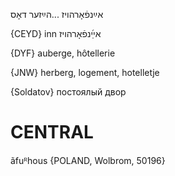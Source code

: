 אײַנפֿאָרהויז
...הײַזער
דאָס

{CEYD}
inn אײַ֜נפֿאָרהויז

{DYF}
auberge, hôtellerie

{JNW}
herberg, logement, hotelletje

{Soldatov}
постоялый двор

CENTRAL
========

ãfuᴿhous {POLAND, Wolbrom, 50196}
